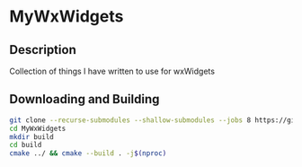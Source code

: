 # MyWxWidgets
## Description
Collection of things I have written to use for wxWidgets

## Downloading and Building
```bash
git clone --recurse-submodules --shallow-submodules --jobs 8 https://github.com/Mozzarella32/MyWxWidgets.git
cd MyWxWidgets
mkdir build
cd build
cmake ../ && cmake --build . -j$(nproc)
```
